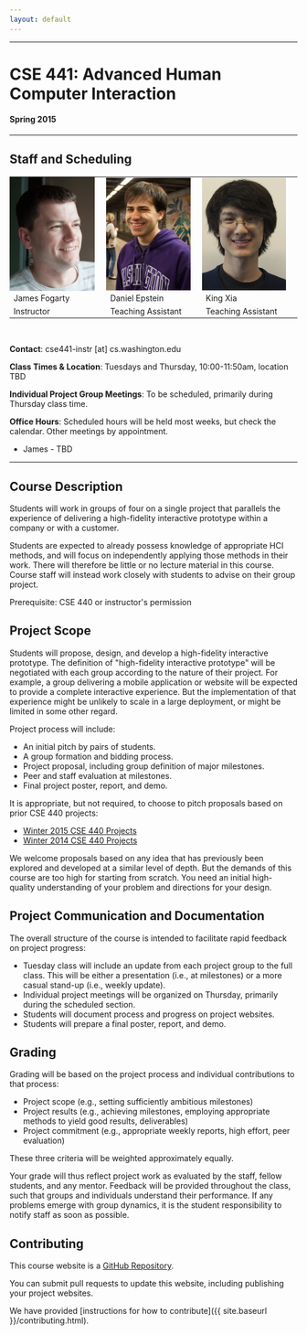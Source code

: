 ```yaml
---
layout: default
---
```


---

# CSE 441: Advanced Human Computer Interaction

#### Spring 2015

---

## Staff and Scheduling

<html>
<table width="50%">
<tr>
<td style="padding:0 20px 0 0;"> <img src="images/james_photo.jpg" width="270"> </td>
<td style="padding:0 20px 0 0;"> <img src="images/daniel_photo.jpg" width="270"> </td>
<td style="padding:0 20px 0 0;"> <img src="images/king_photo.jpg" width="270"> </td>
</tr>
<tr>
<td> James Fogarty </td>
<td> Daniel Epstein </td>
<td> King Xia </td>
</tr>
<tr>
<td style="vertical-align: top;"> Instructor </td>
<td style="vertical-align: top;"> Teaching Assistant </td>
<td style="vertical-align: top;"> Teaching Assistant </td>
</tr>
</table>
<br>
</html>

__Contact__: cse441-instr [at] cs.washington.edu

__Class Times & Location__: Tuesdays and Thursday, 10:00-11:50am, location TBD

__Individual Project Group Meetings__: To be scheduled, primarily during Thursday class time.

__Office Hours__:  Scheduled hours will be held most weeks, but check the calendar. Other meetings by appointment.

- James - TBD

---

## Course Description

Students will work in groups of four on a single project that parallels the experience of delivering a high-fidelity interactive prototype within a company or with a customer.

Students are expected to already possess knowledge of appropriate HCI methods, and will focus on independently applying those methods in their work.
There will therefore be little or no lecture material in this course.
Course staff will instead work closely with students to advise on their group project.

Prerequisite: CSE 440 or instructor's permission

## Project Scope

Students will propose, design, and develop a high-fidelity interactive prototype.
The definition of "high-fidelity interactive prototype" will be negotiated with each group according to the nature of their project.
For example, a group delivering a mobile application or website will be expected to provide a complete interactive experience.
But the implementation of that experience might be unlikely to scale in a large deployment, or might be limited in some other regard.

Project process will include:

- An initial pitch by pairs of students.
- A group formation and bidding process.
- Project proposal, including group definition of major milestones.
- Peer and staff evaluation at milestones.
- Final project poster, report, and demo.

It is appropriate, but not required, to choose to pitch proposals based on prior CSE 440 projects:

- [Winter 2015 CSE 440 Projects](http://courses.cs.washington.edu/courses/cse440/15wi/projects.html)
- [Winter 2014 CSE 440 Projects](http://courses.cs.washington.edu/courses/cse440/14au#quarter-projects)

We welcome proposals based on any idea that has previously been explored and developed at a similar level of depth.
But the demands of this course are too high for starting from scratch.
You need an initial high-quality understanding of your problem and directions for your design.

## Project Communication and Documentation

The overall structure of the course is intended to facilitate rapid feedback on project progress:

- Tuesday class will include an update from each project group to the full class.
  This will be either a presentation (i.e., at milestones) or a more casual stand-up (i.e., weekly update).
- Individual project meetings will be organized on Thursday, primarily during the scheduled section.
- Students will document process and progress on project websites.
- Students will prepare a final poster, report, and demo.

## Grading

Grading will be based on the project process and individual contributions to that process:

- Project scope (e.g., setting sufficiently ambitious milestones)
- Project results (e.g., achieving milestones, employing appropriate methods to yield good results, deliverables)
- Project commitment (e.g., appropriate weekly reports, high effort, peer evaluation)

These three criteria will be weighted approximately equally.

Your grade will thus reflect project work as evaluated by the staff, fellow students, and any mentor.
Feedback will be provided throughout the class, such that groups and individuals understand their performance.
If any problems emerge with group dynamics, it is the student responsibility to notify staff as soon as possible.

## Contributing

This course website is a [GitHub Repository](https://github.com/uwcse441/web-cse441-sp15). 

You can submit pull requests to update this website, including publishing your project websites. 

We have provided [instructions for how to contribute]({{ site.baseurl }}/contributing.html).
